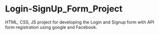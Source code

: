 # Login-SignUp_Form_Project
HTML, CSS, JS project for developing the Login and Signup form with API form registration using google and Facebook.
